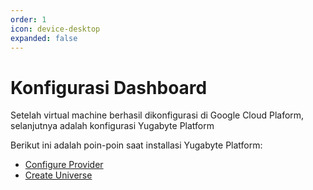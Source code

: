 ```yaml
---
order: 1
icon: device-desktop
expanded: false
---
```


# Konfigurasi Dashboard

Setelah virtual machine berhasil dikonfigurasi di Google Cloud Plaform,
selanjutnya adalah konfigurasi Yugabyte Platform

Berikut ini adalah poin-poin saat installasi Yugabyte Platform:

- [Configure Provider](1.md)
- [Create Universe](2.md)

